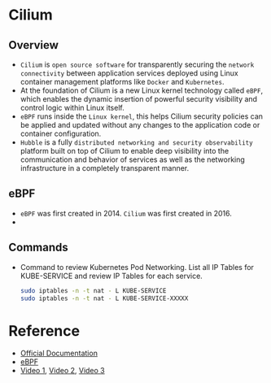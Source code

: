 # Cilium

## Overview
- `Cilium` is `open source software` for transparently securing the `network connectivity` between application services deployed using Linux container management platforms like `Docker` and `Kubernetes`.
- At the foundation of Cilium is a new Linux kernel technology called `eBPF`, which enables the dynamic insertion of powerful security visibility and control logic within Linux itself.
- `eBPF` runs inside the `Linux kernel`, this helps Cilium security policies can be applied and updated without any changes to the application code or container configuration.
- `Hubble` is a fully `distributed networking and security observability` platform built on top of Cilium to enable deep visibility into the communication and behavior of services as well as the networking infrastructure in a completely transparent manner.

## eBPF
- `eBPF` was first created in 2014. `Cilium` was first created in 2016.
- 

## Commands
- Command to review Kubernetes Pod Networking. List all IP Tables for KUBE-SERVICE and review IP Tables for each service. 
    ```sh
    sudo iptables -n -t nat - L KUBE-SERVICE
    sudo iptables -n -t nat - L KUBE-SERVICE-XXXXX
    ```

# Reference
- [Official Documentation](https://docs.cilium.io/en/stable/gettingstarted/)
- [eBPF](https://ebpf.io/)
- [Video 1](https://www.youtube.com/watch?v=aLq3O3l2LF4), [Video 2](https://www.youtube.com/watch?v=5EcVrm01rAU), [Video 3](https://www.youtube.com/watch?v=gkrPt0ZcCfo)